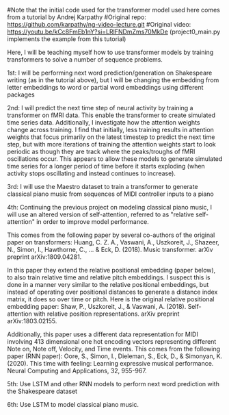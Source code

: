 #Note that the initial code used for the transformer model used here comes from a tutorial by Andrej Karpathy
#Original repo: https://github.com/karpathy/ng-video-lecture.git
#Original video: https://youtu.be/kCc8FmEb1nY?si=LRlFNDmZms70MkDe
(project0_main.py implements the example from this tutorial)

Here, I will be teaching myself how to use transformer models by training transformers to solve a number of sequence problems.

1st: I will be performing next word prediction/generation on Shakespeare writing (as in the tutorial above), but I will be changing the embedding from letter embeddings to word or partial word embeddings using different packages

2nd: I will predict the next time step of neural activity by training a transformer on fMRI data. This enable the transformer to create simulated time series data. Additionally, I investigate how the attention weights change across training. I find that initially, less training results in attention weights that focus primarily on the latest timestep to predict the next time step, but with more iterations of training the attention weights start to look periodic as though they are track where the peaks/troughs of fMRI oscillations occur. This appears to allow these models to generate simulated time series for a longer period of time before it starts exploding (when activity stops oscillating and instead continues to increase).

3rd: I will use the Maestro dataset to train a transformer to generate classical piano music from sequences of MIDI controller inputs to a piano

4th: Continuing the previous project on modeling classical piano music, I will use an altered version of self-attention, referred to as "relative self-attention" in order to improve model performance. 

This comes from the following paper by several co-authors of the original paper on transformers:
Huang, C. Z. A., Vaswani, A., Uszkoreit, J., Shazeer, N., Simon, I., Hawthorne, C., ... & Eck, D. (2018). Music transformer. arXiv preprint arXiv:1809.04281.

In this paper they extend the relative positional embedding (paper below), to also train relative time and relative pitch embeddings. I suspect this is done in a manner very similar to the relative positional embeddings, but instead of operating over positional distances to generate a distance index matrix, it does so over time or pitch. Here is the original relative positional embedding paper:
Shaw, P., Uszkoreit, J., & Vaswani, A. (2018). Self-attention with relative position representations. arXiv preprint arXiv:1803.02155.


Additionally, this paper uses a different data representation for MIDI involving 413 dimensional one hot encoding vectors representing different Note on, Note off, Velocity, and Time events. This comes from the following paper (RNN paper): 
Oore, S., Simon, I., Dieleman, S., Eck, D., & Simonyan, K. (2020). This time with feeling: Learning expressive musical performance. Neural Computing and Applications, 32, 955-967.

5th: Use LSTM and other RNN models to perform next word prediction with the Shakespeare dataset

6th: Use LSTM to model classical piano music.

